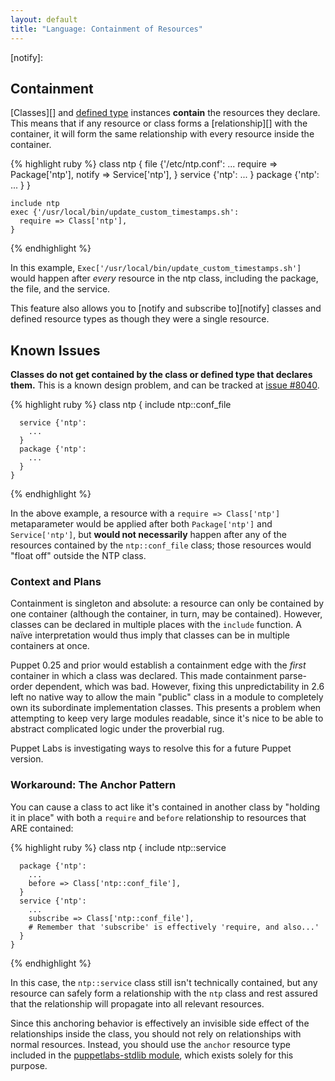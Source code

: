 ```yaml
---
layout: default
title: "Language: Containment of Resources"
---
```


<!-- todo -->
[stdlib]: 
[classes]: 
[definedtype]: 
[relationship]: 
[notify]: 

Containment
-----

[Classes][] and [defined type][definedtype] instances **contain** the resources they declare. This means that if any resource or class forms a [relationship][] with the container, it will form the same relationship with every resource inside the container. 

{% highlight ruby %}
    class ntp {
      file {'/etc/ntp.conf':
        ...
        require => Package['ntp'],
        notify  => Service['ntp'],
      }
      service {'ntp':
        ...
      }
      package {'ntp':
        ...
      }
    }
    
    include ntp
    exec {'/usr/local/bin/update_custom_timestamps.sh':
      require => Class['ntp'],
    }
{% endhighlight %}

In this example, `Exec['/usr/local/bin/update_custom_timestamps.sh']` would happen after _every_ resource in the ntp class, including the package, the file, and the service.

This feature also allows you to [notify and subscribe to][notify] classes and defined resource types as though they were a single resource. 

Known Issues
-----

**Classes do not get contained by the class or defined type that declares them.** This is a known design problem, and can be tracked at [issue #8040](http://projects.puppetlabs.com/issues/8040).

{% highlight ruby %}
    class ntp {
      include ntp::conf_file
      
      service {'ntp':
        ...
      }
      package {'ntp':
        ...
      }
    }
{% endhighlight %}

In the above example, a resource with a `require => Class['ntp']` metaparameter would be applied after both `Package['ntp']` and `Service['ntp']`, but **would not necessarily** happen after any of the resources contained by the `ntp::conf_file` class; those resources would "float off" outside the NTP class.

### Context and Plans

Containment is singleton and absolute: a resource can only be contained by one container (although the container, in turn, may be contained). However, classes can be declared in multiple places with the `include` function. A naïve interpretation would thus imply that classes can be in multiple containers at once. 

Puppet 0.25 and prior would establish a containment edge with the _first_ container in which a class was declared. This made containment parse-order dependent, which was bad. However, fixing this unpredictability in 2.6 left no native way to allow the main "public" class in a module to completely own its subordinate implementation classes. This presents a problem when attempting to keep very large modules readable, since it's nice to be able to abstract complicated logic under the proverbial rug. 

Puppet Labs is investigating ways to resolve this for a future Puppet version. 

### Workaround: The Anchor Pattern

You can cause a class to act like it's contained in another class by "holding it in place" with both a `require` and `before` relationship to resources that ARE contained:

{% highlight ruby %}
    class ntp {
      include ntp::service
      
      package {'ntp':
        ...
        before => Class['ntp::conf_file'],
      }
      service {'ntp':
        ...
        subscribe => Class['ntp::conf_file'], 
        # Remember that 'subscribe' is effectively 'require, and also...'
      }
    }
{% endhighlight %}

In this case, the `ntp::service` class still isn't technically contained, but any resource can safely form a relationship with the `ntp` class and rest assured that the relationship will propagate into all relevant resources. 

Since this anchoring behavior is effectively an invisible side effect of the relationships inside the class, you should not rely on relationships with normal resources. Instead, you should use the `anchor` resource type included in the [puppetlabs-stdlib module][stdlib], which exists solely for this purpose. 
